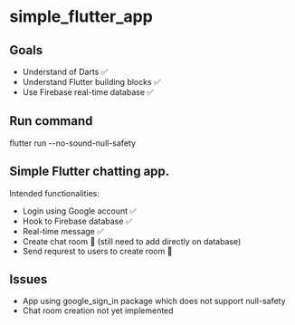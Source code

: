 # simple_flutter_app

## Goals
- Understand of Darts ✅
- Understand Flutter building blocks ✅
- Use Firebase real-time database ✅

## Run command
flutter run --no-sound-null-safety

## Simple Flutter chatting app.
Intended functionalities:
- Login using Google account ✅
- Hook to Firebase database ✅
- Real-time message ✅
- Create chat room 🚫 (still need to add directly on database)
- Send requrest to users to create room 🚫

## Issues
- App using google_sign_in package which does not support null-safety
- Chat room creation not yet implemented

